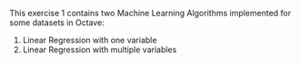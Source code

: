 This exercise 1 contains two Machine Learning Algorithms implemented for some datasets in Octave:
1) Linear Regression with one variable
2) Linear Regression with multiple variables
